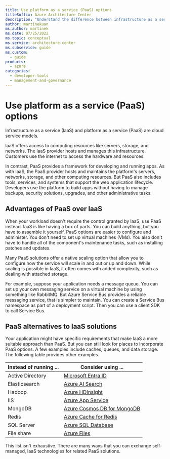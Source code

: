 ```yaml
---
title: Use platform as a service (PaaS) options
titleSuffix: Azure Architecture Center
description: "Understand the difference between infrastructure as a service (IaaS) and platform as a service (PaaS). Learn how to swap IaaS components for PaaS solutions."
author: martinekuan
ms.author: martinek
ms.date: 07/25/2022
ms.topic: conceptual
ms.service: architecture-center
ms.subservice: guide
ms.custom:
  - guide
products:
  - azure
categories:
  - developer-tools
  - management-and-governance
---
```


# Use platform as a service (PaaS) options

Infrastructure as a service (IaaS) and platform as a service (PaaS) are cloud service models.

IaaS offers access to computing resources like servers, storage, and networks. The IaaS provider hosts and manages this infrastructure. Customers use the internet to access the hardware and resources.

In contrast, PaaS provides a framework for developing and running apps. As with IaaS, the PaaS provider hosts and maintains the platform's servers, networks, storage, and other computing resources. But PaaS also includes tools, services, and systems that support the web application lifecycle. Developers use the platform to build apps without having to manage backups, security solutions, upgrades, and other administrative tasks.

## Advantages of PaaS over IaaS

When your workload doesn't require the control granted by IaaS, use PaaS instead. IaaS is like having a box of parts. You can build anything, but you have to assemble it yourself. PaaS options are easier to configure and administer. You don't need to set up virtual machines (VMs). You also don't have to handle all of the component's maintenance tasks, such as installing patches and updates.

Many PaaS solutions offer a native scaling option that allow you to configure how the service will scale in and out or up and down. While scaling is possible in IaaS, it often comes with added complexity, such as dealing with attached storage.

For example, suppose your application needs a message queue. You can set up your own messaging service on a virtual machine by using something like RabbitMQ. But Azure Service Bus provides a reliable messaging service, that is simpler to maintain. You can create a Service Bus namespace as part of a deployment script. Then you can use a client SDK to call Service Bus.

## PaaS alternatives to IaaS solutions

Your application might have specific requirements that make IaaS a more suitable approach than PaaS. But you can still look for places to incorporate PaaS options. A few examples include caches, queues, and data storage. The following table provides other examples.

| Instead of running ... | Consider using ... |
|-----------------------|-------------|
| Active Directory | [Microsoft Entra ID](/entra/fundamentals/whatis) |
| Elasticsearch | [Azure AI Search](/azure/search/search-what-is-azure-search) |
| Hadoop | [Azure HDInsight](/azure/hdinsight/hdinsight-overview) |
| IIS | [Azure App Service](/azure/app-service/overview) |
| MongoDB | [Azure Cosmos DB for MongoDB](/azure/cosmos-db/mongodb/introduction) |
| Redis | [Azure Cache for Redis](/azure/azure-cache-for-redis/cache-overview) |
| SQL Server | [Azure SQL Database](/azure/azure-sql/database/sql-database-paas-overview) |
| File share | [Azure Files](/azure/storage/files/storage-files-introduction) |

This list isn't exhaustive. There are many ways that you can exchange self-managed, IaaS technologies for related PaaS solutions.
